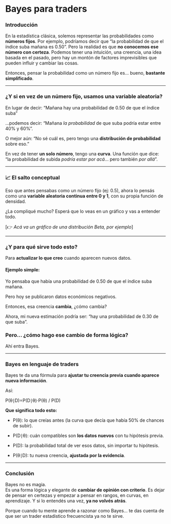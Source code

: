 #  Bayes para traders

### Introducción

En la estadística clásica, solemos representar las probabilidades como **números fijos**. Por ejemplo, podríamos decir que “la probabilidad de que el índice suba mañana es 0.50”. Pero la realidad es que **no conocemos ese número con certeza**. Podemos tener una intuición, una creencia, una idea basada en el pasado, pero hay un montón de factores imprevisibles que pueden influir y cambiar las cosas.

Entonces, pensar la probabilidad como un número fijo es… bueno, **bastante simplificado**.

***

### ¿Y si en vez de un número fijo, usamos una variable aleatoria?

En lugar de decir:
“Mañana hay una probabilidad de 0.50 de que el índice suba”

…podemos decir:
“Mañana _la probabilidad_ de que suba podría estar entre 40% y 60%”.

O mejor aún:
“No sé cuál es, pero tengo una **distribución de probabilidad** sobre eso.”

En vez de tener **un solo número**, tengo una **curva**.
Una función que dice: “la probabilidad de subida _podría estar por acá_… pero también _por allá_”.

***

### 📈 El salto conceptual

Eso que antes pensabas como un número fijo (ej: 0.5), ahora lo pensás como una **variable aleatoria continua entre 0 y 1**, con su propia función de densidad.

¿La compliqué mucho?
Esperá que lo veas en un gráfico y vas a entender todo.

\[👉 _Acá va un gráfico de una distribución Beta, por ejemplo_]

***

### ¿Y para qué sirve todo esto?

Para **actualizar lo que creo** cuando aparecen nuevos datos.

#### Ejemplo simple:

Yo pensaba que había una probabilidad de 0.50 de que el índice suba mañana.

Pero hoy se publicaron datos económicos negativos.

Entonces, esa creencia **cambia**, ¿cómo cambia?

Ahora, mi nueva estimación podría ser: “hay una probabilidad de 0.30 de que suba”.

### Pero... ¿cómo hago ese cambio de forma lógica?

Ahí entra Bayes.

***

### Bayes en lenguaje de traders

Bayes te da una fórmula para **ajustar tu creencia previa cuando aparece nueva información**.

Así:

P(θ∣D)=P(D∣θ)⋅P(θ) / P(D)​

**Que significa todo esto:**

* P(θ): lo que creías antes (la curva que decía que había 50% de chances de subir).

* P(D∣θ): cuán compatibles son **los datos nuevos** con tu hipótesis previa.

* P(D): la probabilidad total de ver esos datos, sin importar tu hipótesis.

* P(θ∣D): tu nueva creencia, **ajustada por la evidencia**.

***

### Conclusión

Bayes no es magia.\
Es una forma lógica y elegante de **cambiar de opinión con criterio**.
Es dejar de pensar en certezas y empezar a pensar en rangos, en curvas, en aprendizaje.
Y si lo entendés una vez, **ya no volvés atrás**.

Porque cuando tu mente aprende a razonar como Bayes…
te das cuenta de que ser un trader estadistico frecuencista ya no te sirve.

